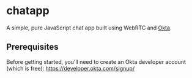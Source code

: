 # chatapp

A simple, pure JavaScript chat app built using WebRTC and [Okta](https://developer.okta.com/).


## Prerequisites

Before getting started, you'll need to create an Okta developer account (which
is free): https://developer.okta.com/signup/
